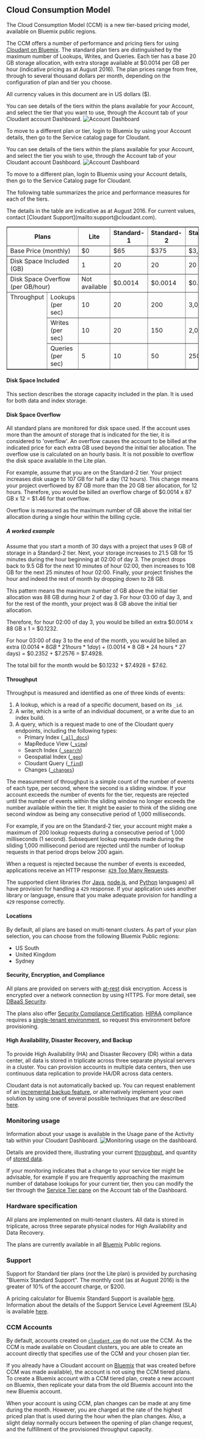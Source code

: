 ## Cloud Consumption Model

<aside role="complementary" aria-label="availability">The Cloud Consumption Model (CCM) is a new tier-based pricing model,
available on Bluemix public regions.</aside>

The CCM offers a number of performance and pricing tiers
for using [Cloudant on Bluemix](https://www.ng.bluemix.net/docs/#services/Cloudant/index.html#Cloudant).
The standard plan tiers are distinguished by the maximum number of Lookups,
Writes,
and Queries.
Each tier has a base 20 GB storage allocation,
with extra storage available
at $0.0014 per GB per hour (indicative pricing as at August 2016).
The plan prices range from free,
through to several thousand dollars per month,
depending on the configuration of plan and tier you choose.

<aside class="warning" role="complementary" aria-label="pricing">All currency values in this document are in US dollars ($).</aside>

<div id="servicetier"></div>

You can see details of the tiers within the plans available for your Account,
and select the tier that you want to use,
through the Account tab of your Cloudant account Dashboard.
![Account Dashboard](images/AccountsCCM01.png)

To move to a different plan or tier,
login to Bluemix by using your Account details,
then go to the Service catalog page for Cloudant.

<div id="servicetier"></div>

You can see details of the tiers within the plans available for your Account,
and select the tier you wish to use,
through the Account tab of your Cloudant account Dashboard.
![Account Dashboard](images/AccountsCCM01.png)

To move to a different plan,
login to Bluemix using your Account details,
then go to the Service Catalog page for Cloudant.

The following table summarizes the price and performance measures for each of the tiers.

<aside class="warning" role="complementary" aria-label="indicativetierpricing">The details in the table are indicative as at August 2016.
For current values,
contact [Cloudant Support](mailto:support@cloudant.com).</aside>

<table border="1" summary="A table summarizing the available pricing and performance details for each of the available plans and tiers of service.">
<tr>
<th colspan="2" id="planCharacteristic">Plans</th>
<th id="litePlan">Lite</th>
<th id="starterPlan">Standard-1</th>
<th id="personalPlan">Standard-2</th>
<th id="professionalPlan">Standard-3</th>
<th id="enterprisePlan">Standard-4</th>
</tr>
<tr>
<td colspan="2" headers="planCharacteristic" id="basePrice">Base Price (monthly)</td>
<td headers="litePlan basePrice">$0</td>
<td headers="starterPlan basePrice">$65</td>
<td headers="personalPlan basePrice">$375</td>
<td headers="professionalPlan basePrice">$3,000</td>
<td headers="enterprisePlan basePrice">$16,000</td>
</tr>
<tr>
<td colspan="2" headers="planCharacteristic" id="diskSpace">Disk Space Included (GB)</td>
<td headers="litePlan diskSpace">1</td>
<td headers="starterPlan diskSpace">20</td>
<td headers="personalPlan diskSpace">20</td>
<td headers="professionalPlan diskSpace">20</td>
<td headers="enterprisePlan diskSpace">20</td>
</tr>
<tr>
<td colspan="2" headers="planCharacteristic" id="diskSpaceOverflow">Disk Space Overflow (per GB/hour)</td>
<td headers="litePlan diskSpaceOverflow">Not available</td>
<td headers="starterPlan diskSpaceOverflow">$0.0014</td>
<td headers="personalPlan diskSpaceOverflow">$0.0014</td>
<td headers="professionalPlan diskSpaceOverflow">$0.0014</td>
<td headers="enterprisePlan diskSpaceOverflow">$0.0014</td>
</tr>
<tr>
<td rowspan="3" valign="top" headers="planCharacteristic" id="throughputLabel">Throughput</td>
<td headers="planCharacteristic throughputLabel" id="lookups">Lookups (per sec)</td>
<td headers="litePlan throughputLabel lookups">10</td>
<td headers="starterPlan throughputLabel lookups">20</td>
<td headers="personalPlan throughputLabel lookups">200</td>
<td headers="professionalPlan throughputLabel lookups">3,000</td>
<td headers="enterprisePlan throughputLabel lookups">20,000</td>
</tr>
<tr>
<td headers="planCharacteristic throughputLabel" id="writes">Writes (per sec)</td>
<td headers="litePlan throughputLabel writes">10</td>
<td headers="starterPlan throughputLabel writes">20</td>
<td headers="personalPlan throughputLabel writes">150</td>
<td headers="professionalPlan throughputLabel writes">2,000</td>
<td headers="enterprisePlan throughputLabel writes">12,000</td>
</tr>
<tr>
<td headers="planCharacteristic throughputLabel" id="queries">Queries (per sec)</td>
<td headers="litePlan throughputLabel queries">5</td>
<td headers="starterPlan throughputLabel queries">10</td>
<td headers="personalPlan throughputLabel queries">50</td>
<td headers="professionalPlan throughputLabel queries">250</td>
<td headers="enterprisePlan throughputLabel queries">1,000</td>
</tr>
</table>

#### Disk Space Included

This section describes the storage capacity included in the plan.
It is used for both data and index storage.

#### Disk Space Overflow

All standard plans are monitored for disk space used.
If the account uses more than the amount of storage that is indicated for the tier,
it is considered to 'overflow'.
An overflow causes the account to be billed at the indicated price for each extra GB used beyond the initial tier allocation.
The overflow use is calculated on an hourly basis.
It is not possible to overflow the disk space available in the Lite plan.

For example,
assume that you are on the Standard-2 tier.
Your project increases disk usage to 107 GB for half a day (12 hours).
This change means your project overflowed by 87 GB more than the 20 GB tier allocation,
for 12 hours.
Therefore,
you would be billed an overflow charge of $0.0014 x 87 GB x 12 = $1.46 for that overflow.

Overflow is measured as the maximum number of GB above the initial tier allocation during a single hour within the billing cycle.

##### A worked example

Assume that you start a month of 30 days with a project that uses 9 GB of storage in a Standard-2 tier.
Next,
your storage increases to 21.5 GB for 15 minutes during the hour beginning at 02:00 of day 3.
The project drops back to 9.5 GB for the next 10 minutes of hour 02:00,
then increases to 108 GB for the next 25 minutes of hour 02:00.
Finally,
your project finishes the hour and indeed the rest of month by dropping down to 28 GB.

This pattern means the maximum number of GB above the initial tier allocation was 88 GB during hour 2 of day 3.
For hour 03:00 of day 3,
and for the rest of the month,
your project was 8 GB above the initial tier allocation.

Therefore,
for hour 02:00 of day 3,
you would be billed an extra $0.0014 x 88 GB x 1 = $0.1232.

For hour 03:00 of day 3 to the end of the month,
you would be billed an extra ($0.0014 * 8 GB * 21 hours * 1 day) + ($0.0014 * 8 GB * 24 hours * 27 days) = $0.2352 + $7.2576 = $7.4928.

The total bill for the month would be $0.1232 + $7.4928 = $7.62.

#### Throughput

Throughput is measured and identified as one of three kinds of events:

1.	A lookup, which is a read of a specific document, based on its `_id`.
2.	A write, which is a write of an individual document, or a write due to an index build.
3.	A query, which is a request made to one of the Cloudant query endpoints, including the following types:
	-	Primary Index ([`_all_docs`](database.html#get-documents))
	-	MapReduce View ([`_view`](creating_views.html#using-views))
	-	Search Index ([`_search`](search.html#queries))
	-	Geospatial Index ([`_geo`](geo.html#querying-a-cloudant-geo-index))
	-	Cloudant Query ([`_find`](cloudant_query.html#finding-documents-using-an-index))
	-	Changes ([`_changes`](database.html#get-changes))

The measurement of throughput is a simple count of the number of events of each type,
per second,
where the second is a sliding window.
If your account exceeds the number of events for the tier,
requests are rejected until the number of events within the sliding window no longer exceeds the number available within the tier.
It might be easier to think of the sliding one second window as being any consecutive period of 1,000 milliseconds.

For example,
if you are on the Standard-2 tier,
your account might make a maximum of 200 lookup requests during a consecutive period of 1,000 milliseconds (1 second).
Subsequent lookup requests made during the sliding 1,000 millisecond period are rejected until the number of lookup requests in that period drops below 200 again.

When a request is rejected because the number of events is exceeded,
applications receive an HTTP response: [`429` Too Many Requests](http.html#429).

The supported client libraries (for [Java](libraries.html#java), [node.js](libraries.html#node.js), and [Python](libraries.html#python) languages) all have provision for handling a `429` response.
If your application uses another library or language,
ensure that you make adequate provision for handling a `429` response correctly.

#### Locations

By default,
all plans are based on multi-tenant clusters.
As part of your plan selection,
you can choose from the following Bluemix Public regions:

-	US South
- United Kingdom
- Sydney

<!-- Alternatively,
a dedicated single-tenant environment can be provided in any SoftLayer data center,
for an additional $5000 per month, per data center (indicative as at August 2016).
-->

#### Security, Encryption, and Compliance

All plans are provided on servers with [at-rest](https://en.wikipedia.org/wiki/Data_at_rest) disk encryption.
Access is encrypted over a network connection by using HTTPS.
For more detail,
see [DBaaS Security](https://cloudant.com/product/cloudant-features/dbaas-security/).

The plans also offer [Security Compliance Certification](https://cloudant.com/product/cloudant-features/cloudant-compliance/).
[HIPAA](https://en.wikipedia.org/wiki/Health_Insurance_Portability_and_Accountability_Act) compliance requires a [single-tenant environment](ccm.html#locations),
so request this environment before provisioning.

#### High Availability, Disaster Recovery, and Backup

To provide High Availability (HA) and Disaster Recovery (DR) within a data center,
all data is stored in triplicate across three separate physical servers in a cluster.
You can provision accounts in multiple data centers,
then use continuous data replication to provide HA/DR across data centers.

Cloudant data is not automatically backed up.
You can request enablement of an [incremental backup feature](https://docs.cloudant.com/backup-guide.html),
or alternatively implement your own solution by using one of several possible techniques that are described [here](https://developer.ibm.com/clouddataservices/2016/03/22/simple-couchdb-and-cloudant-backup/).  

### Monitoring usage

Information about your usage is available in the Usage pane of the Activity tab within your Cloudant Dashboard.
![Monitoring usage on the dashboard](images/MonitoringCCM08.png).

Details are provided there,
illustrating your current [throughput](ccm.html#throughput),
and quantity of [stored data](ccm.html#disk-space-included).

If your monitoring indicates that a change to your service tier might be advisable,
for example if you are frequently approaching the maximum number of database lookups for your current tier,
then you can modify the tier through the [Service Tier pane](ccm.html#servicetier) on the Account tab of the Dashboard.

<!--
### Service Level Agreement

The Service Level Agreement (SLA) is 99.9% for Cloudant-hosted plans.
If your Cloudant account is hosted on [Bluemix](https://console.ng.bluemix.net/registration/),
your SLA is determined by your Bluemix account.
-->

### Hardware specification

All plans are implemented on multi-tenant clusters.
All data is stored in triplicate,
across three separate physical nodes for High Availability and Data Recovery.

The plans are currently available in all [Bluemix](https://console.ng.bluemix.net/registration/) Public regions.

<!--Availability in [`cloudant.com`](https://cloudant.com/) regions is subject to demand.

An isolated environment can be provided in a SoftLayer data center,
for an extra $5000 per month (indicative price, as at August 2016).-->

### Support

Support for Standard tier plans (_not_ the Lite plan) is provided by purchasing "Bluemix Standard Support".
The monthly cost (as at August 2016) is the greater of 10% of the account charge,
or $200.

A pricing calculator for Bluemix Standard Support is available
[here](https://console.ng.bluemix.net/?direct=classic/#/pricing/cloudOEPaneId=pricing&paneId=pricingSheet).
Information about the details of the Support Service Level Agreement (SLA) is available
[here](http://www-03.ibm.com/software/sla/sladb.nsf/pdf/6606-08/$file/i126-6606-08_05-2016_en_US.pdf).

### CCM Accounts

By default,
accounts created on [`cloudant.com`](https://cloudant.com/) do not use the CCM.
As the CCM is made available on Cloudant clusters,
you are able to create an account directly that specifies use of the CCM and your chosen plan tier.

If you already have a Cloudant account on [Bluemix](https://console.ng.bluemix.net/registration/)
that was created before CCM was made available),
the account is not using the CCM tiered plans.
To create a Bluemix account with a CCM tiered plan,
create a new account on Bluemix,
then replicate your data from the old Bluemix account into the new Bluemix account.

When your account is using CCM,
plan changes can be made at any time during the month.
However,
you are charged at the rate of the highest priced plan that is used during the hour when the plan changes.
Also,
a slight delay normally occurs between the opening of plan change request,
and the fulfillment of the provisioned throughput capacity.
